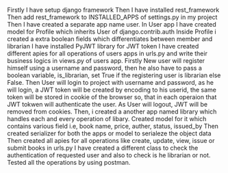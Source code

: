 Firstly I have setup django framework
Then I have installed rest_framework
Then add rest_framework to INSTALLED_APPS of settings.py in my project
Then I have created a separate app name user.
In User app I have created model for Profile which inherits User of django.contrib.auth
Inside Profile i created a extra boolean fields which differentiates between member and librarian
I have installed PyJWT library for JWT token
I have created different apies for all operations of users apps in urls.py and write their business logics in views.py of users app.
Firstly New user will register himself using a username and password, then he also have to pass a boolean variable, is_librarian, set True if the registering user is librarian else False.
Then User will login to project with username and password, as he will login, a JWT token will be created by encoding to his userid, the same token will be stored in cookie of the browser so, that in each operaion that JWT tokwen will authenticate the user.
As User will logout, JWT will be removed from cookies.
Then, i created a another app named library which handles each and every operation of libary.
Created model for it which contains various field i.e, book name, price, auther, status, issued_by
Then created serializer for both the apps or model to serialeze the object data
Then created all apies for all operations like create, update, view, issue or submit books in urls.py
I have created a different class to check the authentication of requested user and also to check is he librarian or not.
Tested all the operations by using postman.